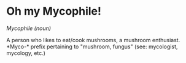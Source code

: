 # Oh my Mycophile!

*Mycophile (noun)*
<p>A person who likes to eat/cook mushrooms, a mushroom enthusiast.
<br>
*Myco-*
prefix pertaining to "mushroom, fungus" (see: mycologist, mycology, etc.)</p>
